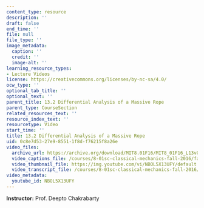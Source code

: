 ```yaml
---
content_type: resource
description: ''
draft: false
end_time: ''
file: null
file_type: ''
image_metadata:
  caption: ''
  credit: ''
  image-alt: ''
learning_resource_types:
- Lecture Videos
license: https://creativecommons.org/licenses/by-nc-sa/4.0/
ocw_type: ''
optional_tab_title: ''
optional_text: ''
parent_title: 13.2 Differential Analysis of a Massive Rope
parent_type: CourseSection
related_resources_text: ''
resource_index_text: ''
resourcetype: Video
start_time: ''
title: 13.2 Differential Analysis of a Massive Rope
uid: 0c8e7d53-27e9-8551-1f8d-f76215f8a26e
video_files:
  archive_url: https://archive.org/download/MIT8.01F16/MIT8_01F16_L13v02_360p.mp4
  video_captions_file: /courses/8-01sc-classical-mechanics-fall-2016/fa426038719f50e993fd9e5364e6c89c_NBOL5X13UFY.vtt
  video_thumbnail_file: https://img.youtube.com/vi/NBOL5X13UFY/default.jpg
  video_transcript_file: /courses/8-01sc-classical-mechanics-fall-2016/404503d75524611651accebf64a85fd1_NBOL5X13UFY.pdf
video_metadata:
  youtube_id: NBOL5X13UFY
---
```

**Instructor:** Prof. Deepto Chakrabarty
